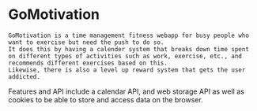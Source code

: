# GoMotivation
	GoMotivation is a time management fitness webapp for busy people who want to exercise but need the push to do so. 
	It does this by having a calender system that breaks down time spent on different types of activities such as work, exercise, etc., and recommends different exercises based on this. 
	Likewise, there is also a level up reward system that gets the user addicted. 

Features and API include a calendar API, and web storage API as well as cookies to be able to store and access data on the browser.

